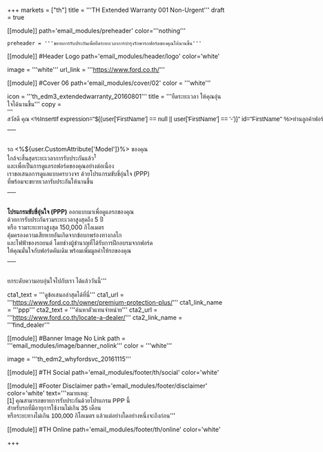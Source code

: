 +++
markets = ["th"]
title = '''TH Extended Warranty 001 Non-Urgent'''
draft = true

[[module]]
path='email_modules/preheader'
color='''nothing'''

	preheader = '''ขยายการรับประกันเพื่อยืดระยะเวลาการบำรุงรักษารถฟอร์ดของคุณให้นานขึ้น'''

[[module]] #Header Logo
path='email_modules/header/logo'
color='white'

  image = '''white'''
  url_link = '''https://www.ford.co.th/'''

[[module]] #Cover 06
path='email_modules/cover/02'
color = '''white'''

  icon = '''th_edm3_extendedwarranty_20160801'''
  title = '''<span style="font-family:Tahoma, Verdana, Sans-serif">ยืดระยะเวลา ให้คุณอุ่นใจได้นานขึ้น</span>'''
  copy = '''<span style="font-family:Tahoma, Verdana, Sans-serif"><span style=" white-space:nowrap;">สวัสดี คุณ <%InsertIf expression="${(user['FirstName'] == null || user['FirstName'] == '-')}" id="FirstName" %>ท่านลูกค้าฟอร์ด<%/InsertIf%> <%InsertElse%> <%${user['FirstName']}%> <%/InsertElse%></span>
<table cellpadding="0" cellspacing="0" height="20" style="line-height:20px"><tr><td>&nbsp;</td></tr></table>
<span style=" white-space:nowrap;">รถ <%${user.CustomAttribute['Model']}%> ของคุณ</span><br />
<span style=" white-space:nowrap;">ใกล้จะสิ้นสุดระยะเวลาการรับประกันแล้ว<sup>1</sup></span><br />
<span style=" white-space:nowrap;">และเพื่อเป็นการดูแลรถฟอร์ดของคุณอย่างต่อเนื่อง</span><br />
<span style=" white-space:nowrap;">เราขอเสนอการดูแลแบบครบวงจร</span>
<span style=" white-space:nowrap;">ด้วยโปรแกรมขับขี่อุ่นใจ (PPP)</span> <br />
<span style=" white-space:nowrap;">ที่พร้อมจะขยายเวลารับประกันให้นานขึ้น</span>
<table cellpadding="0" cellspacing="0" height="20" style="line-height:20px"><tr><td>&nbsp;</td></tr></table>
<span style=" white-space:nowrap;"><strong>โปรแกรมขับขี่อุ่นใจ (PPP)</strong></span> 
<span style=" white-space:nowrap;">ออกแบบมาเพื่อดูแลรถของคุณ</span><br />
<span style=" white-space:nowrap;">ด้วยการรับประกันรวมระยะเวลาสูงสุดถึง 5 ปี</span><br /> 
<span style=" white-space:nowrap;">หรือ รวมระยะทางสูงสุด 150,000 กิโลเมตร</span><br />
<span style=" white-space:nowrap;">คุ้มครองความเสียหาย</span>อันเกิด<span style=" white-space:nowrap;">จากข้อบกพร่องทางกลไก</span><br /> 
<span style=" white-space:nowrap;">และไฟฟ้าของรถยนต์</span>
<span style=" white-space:nowrap;">โดยช่างผู้ชำนาญที่ได้รับการฝึกอบรมจากฟอร์ด</span> <br />
<span style=" white-space:nowrap;">ให้คุณมั่นใจกับฟอร์ดคันเดิม</span> 
<span style=" white-space:nowrap;">พร้อมเพิ่มมูลค่าให้รถของคุณ</span>
<table cellpadding="0" cellspacing="0" height="20" style="line-height:20px"><tr><td>&nbsp;</td></tr></table>
<span style=" white-space:nowrap;">ยกระดับความอบอุ่นใจไปกับเรา</span> <span style=" white-space:nowrap;">ได้แล้ววันนี้</span></span>'''

  cta1_text = '''<span style="font-family:Tahoma, Verdana, Sans-serif">ดูข้อเสนอล่าสุดได้ที่นี่</span>'''
  cta1_url = '''https://www.ford.co.th/owner/premium-protection-plus/'''
  cta1_link_name = '''ppp'''
  cta2_text = '''<span style="font-family:Tahoma, Verdana, Sans-serif">ค้นหาตัวแทนจำหน่าย</span>'''
  cta2_url = '''https://www.ford.co.th/locate-a-dealer/'''
  cta2_link_name = '''find_dealer'''

[[module]] #Banner Image No Link
path = '''email_modules/image/banner_nolink'''
color = '''white'''

  image = '''th_edm2_whyfordsvc_20161115'''

[[module]] #TH Social
path='email_modules/footer/th/social'
color='white'

[[module]] #Footer Disclaimer
path='email_modules/footer/disclaimer'
color='white'
text='''<span style="font-family:Tahoma, Verdana, Sans-serif">หมายเหตุ:<br />
<span style=" white-space:nowrap;">[1] คุณสามารถขยายการรับประกันด้วยโปรแกรม PPP นี้ </span>
<span style=" white-space:nowrap;">สำหรับรถที่มีอายุการใช้งานไม่เกิน 35 เดือน </span><br />
<span style=" white-space:nowrap;">หรือระยะทางไม่เกิน 100,000 กิโลเมตร </span>
<span style=" white-space:nowrap;">แล้วแต่อย่างใดอย่างหนึ่งจะถึงก่อน</span></span>'''

[[module]] #TH Online
path='email_modules/footer/th/online'
color='white'

+++